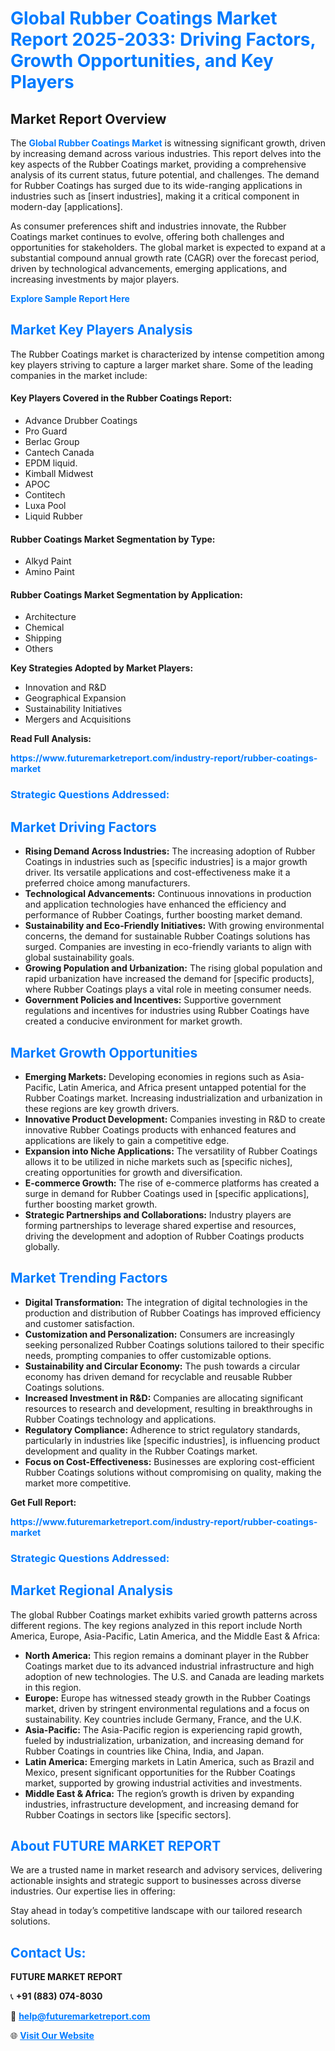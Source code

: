 <h1 style="color: #007BFF;">Global Rubber Coatings Market Report 2025-2033: Driving Factors, Growth Opportunities, and Key Players</h1>

<section id="overview">
<h2>Market Report Overview</h2>
<p>The <a href="https://www.futuremarketreport.com/industry-report/rubber-coatings-market" style="color: #007BFF; text-decoration: none;"><strong>Global Rubber Coatings Market</strong></a> is witnessing significant growth, driven by increasing demand across various industries. This report delves into the key aspects of the Rubber Coatings market, providing a comprehensive analysis of its current status, future potential, and challenges. The demand for Rubber Coatings has surged due to its wide-ranging applications in industries such as [insert industries], making it a critical component in modern-day [applications].</p>
<p>As consumer preferences shift and industries innovate, the Rubber Coatings market continues to evolve, offering both challenges and opportunities for stakeholders. The global market is expected to expand at a substantial compound annual growth rate (CAGR) over the forecast period, driven by technological advancements, emerging applications, and increasing investments by major players.</p>
</section>

<section id="overview">
<p><a href="https://www.futuremarketreport.com/request-sample/reportId=89946" style="color: #007BFF; text-decoration: none;"><strong>Explore Sample Report Here</strong></a></p>
</section>

<section id="key-players">
<h2 style="color: #007BFF;">Market Key Players Analysis</h2>
<p>The Rubber Coatings market is characterized by intense competition among key players striving to capture a larger market share. Some of the leading companies in the market include:</p>
<h4>Key Players Covered in the Rubber Coatings Report:</h4>
<ul><li>Advance Drubber Coatings</li><li>Pro Guard</li><li>Berlac Group</li><li>Cantech Canada</li><li>EPDM liquid.</li><li>Kimball Midwest</li><li>APOC</li><li>Contitech</li><li>Luxa Pool</li><li>Liquid Rubber</li></ul>
<h4>Rubber Coatings Market Segmentation by Type:</h4>
<ul><li>Alkyd Paint</li><li>Amino Paint</li></ul>

<h4>Rubber Coatings Market Segmentation by Application:</h4>
<ul><li>Architecture</li><li>Chemical</li><li>Shipping</li><li>Others</li></ul>
<p><strong>Key Strategies Adopted by Market Players:</strong></p>
<ul>
<li>Innovation and R&D</li>
<li>Geographical Expansion</li>
<li>Sustainability Initiatives</li>
<li>Mergers and Acquisitions</li>
</ul>
</section>

<section>
<p><strong>Read Full Analysis: </strong></p><a href="https://www.futuremarketreport.com/industry-report/rubber-coatings-market" style="color: #007BFF; text-decoration: none;"><strong>https://www.futuremarketreport.com/industry-report/rubber-coatings-market</strong></a>
<h3 style="color: #007BFF;">Strategic Questions Addressed:</h3>
</section>

<section id="driving-factors">
<h2 style="color: #007BFF;">Market Driving Factors</h2>
<ul>
<li><strong>Rising Demand Across Industries:</strong> The increasing adoption of Rubber Coatings in industries such as [specific industries] is a major growth driver. Its versatile applications and cost-effectiveness make it a preferred choice among manufacturers.</li>
<li><strong>Technological Advancements:</strong> Continuous innovations in production and application technologies have enhanced the efficiency and performance of Rubber Coatings, further boosting market demand.</li>
<li><strong>Sustainability and Eco-Friendly Initiatives:</strong> With growing environmental concerns, the demand for sustainable Rubber Coatings solutions has surged. Companies are investing in eco-friendly variants to align with global sustainability goals.</li>
<li><strong>Growing Population and Urbanization:</strong> The rising global population and rapid urbanization have increased the demand for [specific products], where Rubber Coatings plays a vital role in meeting consumer needs.</li>
<li><strong>Government Policies and Incentives:</strong> Supportive government regulations and incentives for industries using Rubber Coatings have created a conducive environment for market growth.</li>
</ul>
</section>

<section id="growth-opportunities">
<h2 style="color: #007BFF;">Market Growth Opportunities</h2>
<ul>
<li><strong>Emerging Markets:</strong> Developing economies in regions such as Asia-Pacific, Latin America, and Africa present untapped potential for the Rubber Coatings market. Increasing industrialization and urbanization in these regions are key growth drivers.</li>
<li><strong>Innovative Product Development:</strong> Companies investing in R&D to create innovative Rubber Coatings products with enhanced features and applications are likely to gain a competitive edge.</li>
<li><strong>Expansion into Niche Applications:</strong> The versatility of Rubber Coatings allows it to be utilized in niche markets such as [specific niches], creating opportunities for growth and diversification.</li>
<li><strong>E-commerce Growth:</strong> The rise of e-commerce platforms has created a surge in demand for Rubber Coatings used in [specific applications], further boosting market growth.</li>
<li><strong>Strategic Partnerships and Collaborations:</strong> Industry players are forming partnerships to leverage shared expertise and resources, driving the development and adoption of Rubber Coatings products globally.</li>
</ul>
</section>

<section id="trending-factors">
<h2 style="color: #007BFF;">Market Trending Factors</h2>
<ul>
<li><strong>Digital Transformation:</strong> The integration of digital technologies in the production and distribution of Rubber Coatings has improved efficiency and customer satisfaction.</li>
<li><strong>Customization and Personalization:</strong> Consumers are increasingly seeking personalized Rubber Coatings solutions tailored to their specific needs, prompting companies to offer customizable options.</li>
<li><strong>Sustainability and Circular Economy:</strong> The push towards a circular economy has driven demand for recyclable and reusable Rubber Coatings solutions.</li>
<li><strong>Increased Investment in R&D:</strong> Companies are allocating significant resources to research and development, resulting in breakthroughs in Rubber Coatings technology and applications.</li>
<li><strong>Regulatory Compliance:</strong> Adherence to strict regulatory standards, particularly in industries like [specific industries], is influencing product development and quality in the Rubber Coatings market.</li>
<li><strong>Focus on Cost-Effectiveness:</strong> Businesses are exploring cost-efficient Rubber Coatings solutions without compromising on quality, making the market more competitive.</li>
</ul>
</section>

<section>
<p><strong>Get Full Report: </strong></p><a href="https://www.futuremarketreport.com/industry-report/rubber-coatings-market" style="color: #007BFF; text-decoration: none;"><strong>https://www.futuremarketreport.com/industry-report/rubber-coatings-market</strong></a>
<h3 style="color: #007BFF;">Strategic Questions Addressed:</h3>
</section>


<section id="regional-analysis">
<h2 style="color: #007BFF;">Market Regional Analysis</h2>
<p>The global Rubber Coatings market exhibits varied growth patterns across different regions. The key regions analyzed in this report include North America, Europe, Asia-Pacific, Latin America, and the Middle East & Africa:</p>
<ul>
<li><strong>North America:</strong> This region remains a dominant player in the Rubber Coatings market due to its advanced industrial infrastructure and high adoption of new technologies. The U.S. and Canada are leading markets in this region.</li>
<li><strong>Europe:</strong> Europe has witnessed steady growth in the Rubber Coatings market, driven by stringent environmental regulations and a focus on sustainability. Key countries include Germany, France, and the U.K.</li>
<li><strong>Asia-Pacific:</strong> The Asia-Pacific region is experiencing rapid growth, fueled by industrialization, urbanization, and increasing demand for Rubber Coatings in countries like China, India, and Japan.</li>
<li><strong>Latin America:</strong> Emerging markets in Latin America, such as Brazil and Mexico, present significant opportunities for the Rubber Coatings market, supported by growing industrial activities and investments.</li>
<li><strong>Middle East & Africa:</strong> The region’s growth is driven by expanding industries, infrastructure development, and increasing demand for Rubber Coatings in sectors like [specific sectors].</li>
</ul>
</section>

<footer>
<h2 style="color: #007BFF;">About FUTURE MARKET REPORT</h2>
<p>We are a trusted name in market research and advisory services, delivering actionable insights and strategic support to businesses across diverse industries. Our expertise lies in offering:</p>

<p>Stay ahead in today’s competitive landscape with our tailored research solutions.</p>

<h2 style="color: #007BFF;">Contact Us:</h2>
<p><strong>FUTURE MARKET REPORT</strong></p>
<p>📞 <strong>+91 (883) 074-8030</strong></p>
<p>📧 <strong><a href="mailto:help@futuremarketreport.com" style="color: #007BFF;">help@futuremarketreport.com</a></strong></p>
<p>🌐 <strong><a href="https://www.futuremarketreport.com/" style="color: #007BFF;">Visit Our Website</a></strong></p>
</footer>